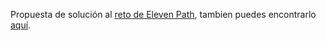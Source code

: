 Propuesta de solución al [reto de Eleven Path](http://blog.elevenpaths.com/2017/12/vente-crear-tecnologia-la-unidad-chief.html), 
tambien puedes encontrarlo [aquí](www.elladodelmal.com/2017/12/code-as-ninja-be-our-next-rockn-roll.html).
